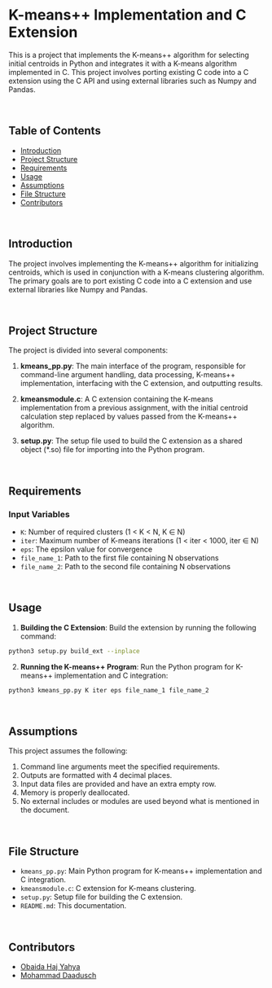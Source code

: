 # K-means++ Implementation and C Extension

This is a project that implements the K-means++ algorithm for selecting initial centroids in Python and integrates it with a K-means algorithm implemented in C. This project involves porting existing C code into a C extension using the C API and using external libraries such as Numpy and Pandas.

<br />

## Table of Contents

- [Introduction](#introduction)
- [Project Structure](#project-structure)
- [Requirements](#requirements)
- [Usage](#usage)
- [Assumptions](#assumptions)
- [File Structure](#file-structure)
- [Contributors](#contributors)

<br />

## Introduction

The project involves implementing the K-means++ algorithm for initializing centroids, which is used in conjunction with a K-means clustering algorithm. The primary goals are to port existing C code into a C extension and use external libraries like Numpy and Pandas.

<br />

## Project Structure

The project is divided into several components:

1. **kmeans_pp.py**: The main interface of the program, responsible for command-line argument handling, data processing, K-means++ implementation, interfacing with the C extension, and outputting results.

2. **kmeansmodule.c**: A C extension containing the K-means implementation from a previous assignment, with the initial centroid calculation step replaced by values passed from the K-means++ algorithm.

3. **setup.py**: The setup file used to build the C extension as a shared object (\*.so) file for importing into the Python program.

<br />

## Requirements

### Input Variables

- `K`: Number of required clusters (1 < K < N, K ∈ N)
- `iter`: Maximum number of K-means iterations (1 < iter < 1000, iter ∈ N)
- `eps`: The epsilon value for convergence
- `file_name_1`: Path to the first file containing N observations
- `file_name_2`: Path to the second file containing N observations

<br />

## Usage

1. **Building the C Extension**: Build the extension by running the following command:

```bash
python3 setup.py build_ext --inplace
```

2. **Running the K-means++ Program**: Run the Python program for K-means++ implementation and C integration:

```bash
python3 kmeans_pp.py K iter eps file_name_1 file_name_2
```

<br />

## Assumptions

This project assumes the following:

1. Command line arguments meet the specified requirements.
2. Outputs are formatted with 4 decimal places.
3. Input data files are provided and have an extra empty row.
4. Memory is properly deallocated.
5. No external includes or modules are used beyond what is mentioned in the document.

<br />

## File Structure

- `kmeans_pp.py`: Main Python program for K-means++ implementation and C integration.
- `kmeansmodule.c`: C extension for K-means clustering.
- `setup.py`: Setup file for building the C extension.
- `README.md`: This documentation.

<br />

## Contributors

- [Obaida Haj Yahya](https://github.com/ObaidaHY)
- [Mohammad Daadusch](https://github.com/Mohameddaadusch)

